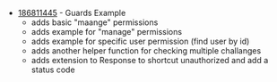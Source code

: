 - [186811445](https://www.pivotaltracker.com/story/show/186811445) - Guards Example 
    - adds basic "maange" permissions
    - adds example for "manage" permissions
    - adds example for specific user permission (find user by id)
    - adds another helper function for checking multiple challanges
    - adds extension to Response to shortcut unauthorized and add a status code 

